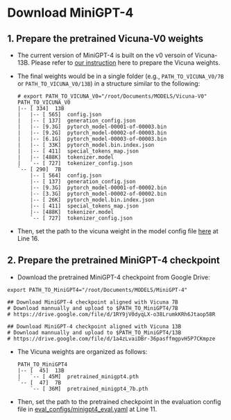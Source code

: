 # Download MiniGPT-4

## 1. Prepare the pretrained Vicuna-V0 weights

- The current version of MiniGPT-4 is built on the v0 versoin of Vicuna-13B. Please refer to [our instruction](https://github.com/X1AOX1A/Demos/blob/main/Vicuna/download_vicuna.md) here to prepare the Vicuna weights. 

- The final weights would be in a single folder (e.g., `PATH_TO_VICUNA_V0/7B` or `PATH_TO_VICUNA_V0/13B`) in a structure similar to the following:

    ```shell
    # export PATH_TO_VICUNA_V0="/root/Documents/MODELS/Vicuna-V0"
    PATH_TO_VICUNA_V0
    |-- [ 334]  13B
    |   |-- [ 565]  config.json
    |   |-- [ 137]  generation_config.json
    |   |-- [9.3G]  pytorch_model-00001-of-00003.bin
    |   |-- [9.2G]  pytorch_model-00002-of-00003.bin
    |   |-- [6.1G]  pytorch_model-00003-of-00003.bin
    |   |-- [ 33K]  pytorch_model.bin.index.json
    |   |-- [ 411]  special_tokens_map.json
    |   |-- [488K]  tokenizer.model
    |   `-- [ 727]  tokenizer_config.json
    `-- [ 290]  7B
        |-- [ 564]  config.json
        |-- [ 137]  generation_config.json
        |-- [9.3G]  pytorch_model-00001-of-00002.bin
        |-- [3.3G]  pytorch_model-00002-of-00002.bin
        |-- [ 26K]  pytorch_model.bin.index.json
        |-- [ 411]  special_tokens_map.json
        |-- [488K]  tokenizer.model
        `-- [ 727]  tokenizer_config.json
    ```

- Then, set the path to the vicuna weight in the model config file [here](https://github.com/X1AOX1A/Demos/blob/main/MiniGPT-4/minigpt4/configs/models/minigpt4.yaml#L16) at Line 16.

## 2. Prepare the pretrained MiniGPT-4 checkpoint

- Download the pretrained MiniGPT-4 checkpoint from Google Drive:

```
export PATH_TO_MiniGPT4="/root/Documents/MODELS/MiniGPT-4"

## Download MiniGPT-4 checkpoint aligned with Vicuna 7B
# Download mannually and upload to $PATH_TO_MiniGPT4/7B
# https://drive.google.com/file/d/1RY9jV0dyqLX-o38LrumkKRh6Jtaop58R

## Download MiniGPT-4 checkpoint aligned with Vicuna 13B
# Download mannually and upload to $PATH_TO_MiniGPT4/13B
# https://drive.google.com/file/d/1a4zLvaiDBr-36pasffmgpvH5P7CKmpze
```

- The Vicuna weights are organized as follows:

    ```shell
    PATH_TO_MiniGPT4
    |-- [  45]  13B
    |   `-- [ 45M]  pretrained_minigpt4.pth
    `-- [  47]  7B
        `-- [ 36M]  pretrained_minigpt4_7b.pth
    ```

- Then, set the path to the pretrained checkpoint in the evaluation config file in [eval_configs/minigpt4_eval.yaml](https://github.com/X1AOX1A/Demos/blob/main/MiniGPT-4/eval_configs/minigpt4_eval.yaml#L10) at Line 11.